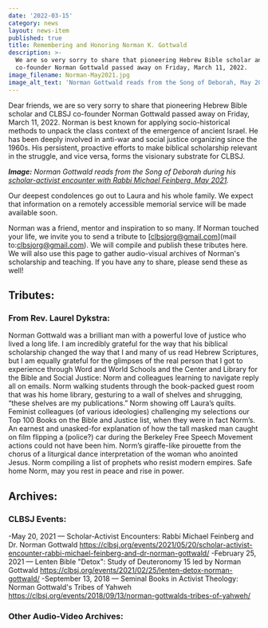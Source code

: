 ```yaml
---
date: '2022-03-15'
category: news
layout: news-item
published: true
title: Remembering and Honoring Norman K. Gottwald
description: >-
  We are so very sorry to share that pioneering Hebrew Bible scholar and CLBSJ
  co-founder Norman Gottwald passed away on Friday, March 11, 2022.
image_filename: Norman-May2021.jpg
image_alt_text: 'Norman Gottwald reads from the Song of Deborah, May 2021'
---
```

Dear friends, we are so very sorry to share that pioneering Hebrew Bible scholar and CLBSJ co-founder Norman Gottwald passed away on Friday, March 11, 2022. Norman is best known for applying socio-historical methods to unpack the class context of the emergence of ancient Israel. He has been deeply involved in anti-war and social justice organizing since the 1960s. His persistent, proactive efforts to make biblical scholarship relevant in the struggle, and vice versa, forms the visionary substrate for CLBSJ.

_**Image:** Norman Gottwald reads from the Song of Deborah during his [scholar-activist encounter with Rabbi Michael Feinberg, May 2021](https://clbsj.org/events/2021/05/20/scholar-activist-encounter-rabbi-michael-feinberg-and-dr-norman-gottwald/)._

Our deepest condolences go out to Laura and his whole family. We expect that information on a remotely accessible memorial service will be made available soon.

Norman was a friend, mentor and inspiration to so many. If Norman touched your life, we invite you to send a tribute to [clbsjorg@gmail.com](mail to:clbsjorg@gmail.com). We will compile and publish these tributes here. We will also use this page to gather audio-visual archives of Norman's scholarship and teaching. If you have any to share, please send these as well!

## Tributes:

### From Rev. Laurel Dykstra:
Norman Gottwald was a brilliant man with a powerful love of justice who lived a long life. I am incredibly grateful for the way that his biblical scholarship changed the way that I and many of us read Hebrew Scriptures, but I am equally grateful for the glimpses of the real person that I got to experience through Word and World Schools and the Center and Library for the Bible and Social Justice: Norm and colleagues learning to navigate reply all on emails. Norm walking students through the book-packed guest room that was his home library, gesturing to a wall of shelves and shrugging, “these shelves are my publications.” Norm showing off Laura’s quilts. Feminist colleagues (of various ideologies) challenging my selections our Top 100 Books on the Bible and Justice list, when they were in fact Norm’s. An earnest and unasked-for explanation of how the tall masked man caught on film flipping a (police?) car during the Berkeley Free Speech Movement actions could not have been him. Norm’s giraffe-like pirouette from the chorus of a liturgical dance interpretation of the woman who anointed Jesus. Norm compiling a list of prophets who resist modern empires. Safe home Norm, may you rest in peace and rise in power. 

## Archives:

### CLBSJ Events:
-May 20, 2021 — Scholar-Activist Encounters: Rabbi Michael Feinberg and Dr. Norman Gottwald https://clbsj.org/events/2021/05/20/scholar-activist-encounter-rabbi-michael-feinberg-and-dr-norman-gottwald/ 
-February 25, 2021 — Lenten Bible "Detox": Study of Deuteronomy 15 led by Norman Gottwald https://clbsj.org/events/2021/02/25/lenten-detox-norman-gottwald/
-September 13, 2018 — Seminal Books in Activist Theology: Norman Gottwald's Tribes of Yahweh https://clbsj.org/events/2018/09/13/norman-gottwalds-tribes-of-yahweh/

### Other Audio-Video Archives:
